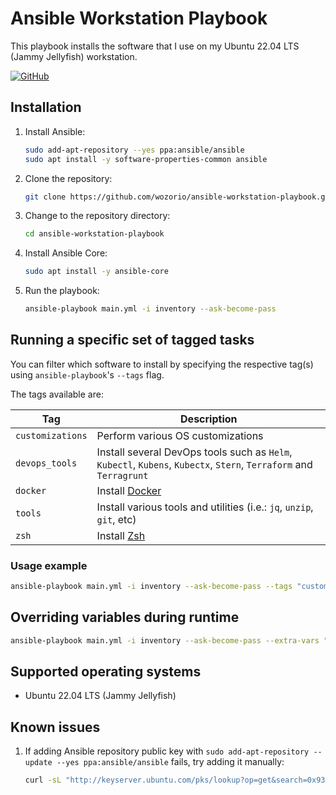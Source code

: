 # Ansible Workstation Playbook

This playbook installs the software that I use on my Ubuntu 22.04 LTS (Jammy Jellyfish) workstation.

[![GitHub](https://img.shields.io/github/license/wozorio/ansible-workstation-setup)](https://github.com/wozorio/ansible-workstation-setup/blob/master/LICENSE)

## Installation

1. Install Ansible:

   ```bash
   sudo add-apt-repository --yes ppa:ansible/ansible
   sudo apt install -y software-properties-common ansible
   ```

1. Clone the repository:

   ```bash
   git clone https://github.com/wozorio/ansible-workstation-playbook.git
   ```

1. Change to the repository directory:

   ```bash
   cd ansible-workstation-playbook
   ```

1. Install Ansible Core:

   ```bash
   sudo apt install -y ansible-core
   ```

1. Run the playbook:

   ```bash
   ansible-playbook main.yml -i inventory --ask-become-pass
   ```

## Running a specific set of tagged tasks

You can filter which software to install by specifying the respective tag(s) using `ansible-playbook`'s `--tags` flag.

The tags available are:

| Tag              | Description                                                                                                        |
| ---------------- | ------------------------------------------------------------------------------------------------------------------ |
| `customizations` | Perform various OS customizations                                                                                  |
| `devops_tools`   | Install several DevOps tools such as `Helm`, `Kubectl`, `Kubens`, `Kubectx`, `Stern`, `Terraform` and `Terragrunt` |
| `docker`         | Install [Docker](https://docs.docker.com/engine/install/ubuntu/)                                                   |
| `tools`          | Install various tools and utilities (i.e.: `jq`, `unzip`, `git`, etc)                                              |
| `zsh`            | Install [Zsh](https://www.zsh.org/)                                                                                |

### Usage example

```bash
ansible-playbook main.yml -i inventory --ask-become-pass --tags "customizations, docker"
```

## Overriding variables during runtime

```bash
ansible-playbook main.yml -i inventory --ask-become-pass --extra-vars "user=wozorio install_zsh=false"
```

## Supported operating systems

- Ubuntu 22.04 LTS (Jammy Jellyfish)

## Known issues

1. If adding Ansible repository public key with `sudo add-apt-repository --update --yes ppa:ansible/ansible` fails, try adding it manually:

   ```bash
   curl -sL "http://keyserver.ubuntu.com/pks/lookup?op=get&search=0x93C4A3FD7BB9C367" | sudo apt-key add`
   ```
